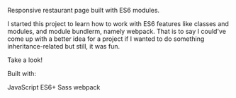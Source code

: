 Responsive restaurant page built with ES6 modules. 

I started this project to learn how to work with ES6 features like classes and modules, and module bundlerm, namely webpack. That is to say I could've come up with a better idea for a project if I wanted to do something inheritance-related but still, it was fun. 

Take a look!

Built with: 

JavaScript ES6+
Sass
webpack
